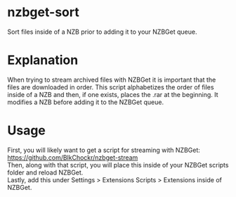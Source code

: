 # nzbget-sort
Sort files inside of a NZB prior to adding it to your NZBGet queue.

# Explanation
When trying to stream archived files with NZBGet it is important that the files are downloaded in order.
This script alphabetizes the order of files inside of a NZB and then, if one exists, places the .rar at the beginning.
It modifies a NZB before adding it to the NZBGet queue.

# Usage
First, you will likely want to get a script for streaming with NZBGet:  
https://github.com/BlkChockr/nzbget-stream  
Then, along with that script, you will place this inside of your NZBGet scripts folder and reload NZBGet.  
Lastly, add this under Settings > Extensions Scripts > Extensions inside of NZBGet.
